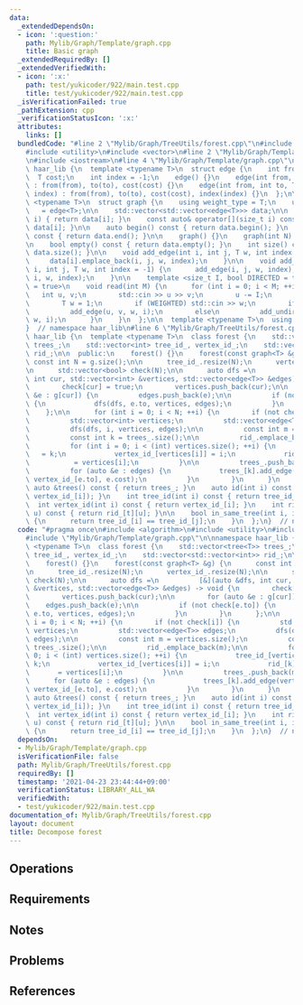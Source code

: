 ```yaml
---
data:
  _extendedDependsOn:
  - icon: ':question:'
    path: Mylib/Graph/Template/graph.cpp
    title: Basic graph
  _extendedRequiredBy: []
  _extendedVerifiedWith:
  - icon: ':x:'
    path: test/yukicoder/922/main.test.cpp
    title: test/yukicoder/922/main.test.cpp
  _isVerificationFailed: true
  _pathExtension: cpp
  _verificationStatusIcon: ':x:'
  attributes:
    links: []
  bundledCode: "#line 2 \"Mylib/Graph/TreeUtils/forest.cpp\"\n#include <algorithm>\n\
    #include <utility>\n#include <vector>\n#line 2 \"Mylib/Graph/Template/graph.cpp\"\
    \n#include <iostream>\n#line 4 \"Mylib/Graph/Template/graph.cpp\"\n\nnamespace\
    \ haar_lib {\n  template <typename T>\n  struct edge {\n    int from, to;\n  \
    \  T cost;\n    int index = -1;\n    edge() {}\n    edge(int from, int to, T cost)\
    \ : from(from), to(to), cost(cost) {}\n    edge(int from, int to, T cost, int\
    \ index) : from(from), to(to), cost(cost), index(index) {}\n  };\n\n  template\
    \ <typename T>\n  struct graph {\n    using weight_type = T;\n    using edge_type\
    \   = edge<T>;\n\n    std::vector<std::vector<edge<T>>> data;\n\n    auto& operator[](size_t\
    \ i) { return data[i]; }\n    const auto& operator[](size_t i) const { return\
    \ data[i]; }\n\n    auto begin() const { return data.begin(); }\n    auto end()\
    \ const { return data.end(); }\n\n    graph() {}\n    graph(int N) : data(N) {}\n\
    \n    bool empty() const { return data.empty(); }\n    int size() const { return\
    \ data.size(); }\n\n    void add_edge(int i, int j, T w, int index = -1) {\n \
    \     data[i].emplace_back(i, j, w, index);\n    }\n\n    void add_undirected(int\
    \ i, int j, T w, int index = -1) {\n      add_edge(i, j, w, index);\n      add_edge(j,\
    \ i, w, index);\n    }\n\n    template <size_t I, bool DIRECTED = true, bool WEIGHTED\
    \ = true>\n    void read(int M) {\n      for (int i = 0; i < M; ++i) {\n     \
    \   int u, v;\n        std::cin >> u >> v;\n        u -= I;\n        v -= I;\n\
    \        T w = 1;\n        if (WEIGHTED) std::cin >> w;\n        if (DIRECTED)\n\
    \          add_edge(u, v, w, i);\n        else\n          add_undirected(u, v,\
    \ w, i);\n      }\n    }\n  };\n\n  template <typename T>\n  using tree = graph<T>;\n\
    }  // namespace haar_lib\n#line 6 \"Mylib/Graph/TreeUtils/forest.cpp\"\n\nnamespace\
    \ haar_lib {\n  template <typename T>\n  class forest {\n    std::vector<tree<T>>\
    \ trees_;\n    std::vector<int> tree_id_, vertex_id_;\n    std::vector<std::vector<int>>\
    \ rid_;\n\n  public:\n    forest() {}\n    forest(const graph<T> &g) {\n     \
    \ const int N = g.size();\n\n      tree_id_.resize(N);\n      vertex_id_.resize(N);\n\
    \n      std::vector<bool> check(N);\n\n      auto dfs =\n          [&](auto &dfs,\
    \ int cur, std::vector<int> &vertices, std::vector<edge<T>> &edges) -> void {\n\
    \        check[cur] = true;\n        vertices.push_back(cur);\n\n        for (auto\
    \ &e : g[cur]) {\n          edges.push_back(e);\n\n          if (not check[e.to])\
    \ {\n            dfs(dfs, e.to, vertices, edges);\n          }\n        }\n  \
    \    };\n\n      for (int i = 0; i < N; ++i) {\n        if (not check[i]) {\n\
    \          std::vector<int> vertices;\n          std::vector<edge<T>> edges;\n\
    \          dfs(dfs, i, vertices, edges);\n\n          const int m = vertices.size();\n\
    \          const int k = trees_.size();\n\n          rid_.emplace_back(m);\n\n\
    \          for (int i = 0; i < (int) vertices.size(); ++i) {\n            tree_id_[vertices[i]]\
    \   = k;\n            vertex_id_[vertices[i]] = i;\n            rid_[k][i]   \
    \           = vertices[i];\n          }\n\n          trees_.push_back(m);\n\n\
    \          for (auto &e : edges) {\n            trees_[k].add_edge(vertex_id_[e.from],\
    \ vertex_id_[e.to], e.cost);\n          }\n        }\n      }\n    }\n\n    const\
    \ auto &trees() const { return trees_; }\n    auto id(int i) const { return std::make_pair(tree_id_[i],\
    \ vertex_id_[i]); }\n    int tree_id(int i) const { return tree_id_[i]; }\n  \
    \  int vertex_id(int i) const { return vertex_id_[i]; }\n    int rid(int t, int\
    \ u) const { return rid_[t][u]; }\n\n    bool in_same_tree(int i, int j) const\
    \ {\n      return tree_id_[i] == tree_id_[j];\n    }\n  };\n}  // namespace haar_lib\n"
  code: "#pragma once\n#include <algorithm>\n#include <utility>\n#include <vector>\n\
    #include \"Mylib/Graph/Template/graph.cpp\"\n\nnamespace haar_lib {\n  template\
    \ <typename T>\n  class forest {\n    std::vector<tree<T>> trees_;\n    std::vector<int>\
    \ tree_id_, vertex_id_;\n    std::vector<std::vector<int>> rid_;\n\n  public:\n\
    \    forest() {}\n    forest(const graph<T> &g) {\n      const int N = g.size();\n\
    \n      tree_id_.resize(N);\n      vertex_id_.resize(N);\n\n      std::vector<bool>\
    \ check(N);\n\n      auto dfs =\n          [&](auto &dfs, int cur, std::vector<int>\
    \ &vertices, std::vector<edge<T>> &edges) -> void {\n        check[cur] = true;\n\
    \        vertices.push_back(cur);\n\n        for (auto &e : g[cur]) {\n      \
    \    edges.push_back(e);\n\n          if (not check[e.to]) {\n            dfs(dfs,\
    \ e.to, vertices, edges);\n          }\n        }\n      };\n\n      for (int\
    \ i = 0; i < N; ++i) {\n        if (not check[i]) {\n          std::vector<int>\
    \ vertices;\n          std::vector<edge<T>> edges;\n          dfs(dfs, i, vertices,\
    \ edges);\n\n          const int m = vertices.size();\n          const int k =\
    \ trees_.size();\n\n          rid_.emplace_back(m);\n\n          for (int i =\
    \ 0; i < (int) vertices.size(); ++i) {\n            tree_id_[vertices[i]]   =\
    \ k;\n            vertex_id_[vertices[i]] = i;\n            rid_[k][i]       \
    \       = vertices[i];\n          }\n\n          trees_.push_back(m);\n\n    \
    \      for (auto &e : edges) {\n            trees_[k].add_edge(vertex_id_[e.from],\
    \ vertex_id_[e.to], e.cost);\n          }\n        }\n      }\n    }\n\n    const\
    \ auto &trees() const { return trees_; }\n    auto id(int i) const { return std::make_pair(tree_id_[i],\
    \ vertex_id_[i]); }\n    int tree_id(int i) const { return tree_id_[i]; }\n  \
    \  int vertex_id(int i) const { return vertex_id_[i]; }\n    int rid(int t, int\
    \ u) const { return rid_[t][u]; }\n\n    bool in_same_tree(int i, int j) const\
    \ {\n      return tree_id_[i] == tree_id_[j];\n    }\n  };\n}  // namespace haar_lib\n"
  dependsOn:
  - Mylib/Graph/Template/graph.cpp
  isVerificationFile: false
  path: Mylib/Graph/TreeUtils/forest.cpp
  requiredBy: []
  timestamp: '2021-04-23 23:44:44+09:00'
  verificationStatus: LIBRARY_ALL_WA
  verifiedWith:
  - test/yukicoder/922/main.test.cpp
documentation_of: Mylib/Graph/TreeUtils/forest.cpp
layout: document
title: Decompose forest
---
```


## Operations

## Requirements

## Notes

## Problems

## References
